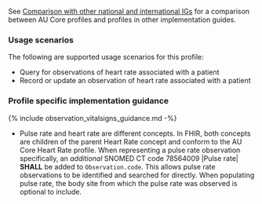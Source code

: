 See [Comparison with other national and international IGs](comparison.html) for a comparison between AU Core profiles and profiles in other implementation guides.

### Usage scenarios

The following are supported usage scenarios for this profile:

- Query for observations of heart rate associated with a patient
- Record or update an observation of heart rate associated with a patient

### Profile specific implementation guidance
{% include observation_vitalsigns_guidance.md -%}
- Pulse rate and heart rate are different concepts. In FHIR, both concepts are children of the parent Heart Rate concept and conform to the AU Core Heart Rate profile. When representing a pulse rate observation specifically, an *additional* SNOMED CT code 78564009 \|Pulse rate\| **SHALL** be added to `Observation.code`. This allows pulse rate observations to be identified and searched for directly. When populating pulse rate, the body site from which the pulse rate was observed is optional to include.
